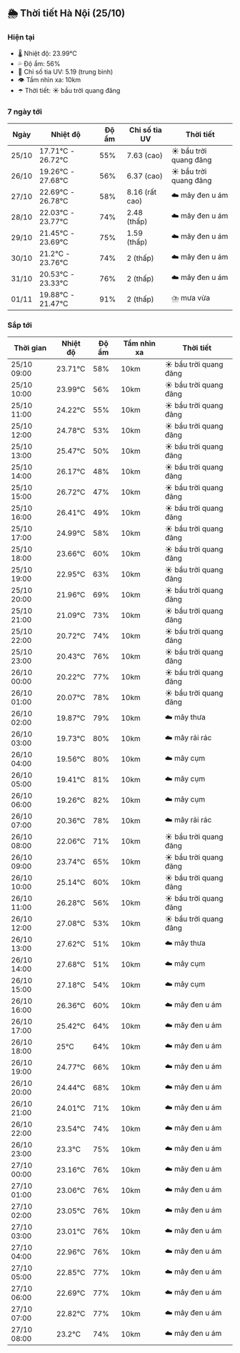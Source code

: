 ## 🌦️ Thời tiết Hà Nội (25/10)

### Hiện tại

- 🌡️ Nhiệt độ: 23.99℃
- 💦 Độ ẩm: 56%
- 🌟 Chỉ số tia UV: 5.19 (trung bình)
- 👁️ Tầm nhìn xa: 10km
- ☂️ Thời tiết: ☀️ bầu trời quang đãng

### 7 ngày tới

| Ngày | Nhiệt độ | Độ ẩm | Chỉ số tia UV | Thời tiết |
| --- | --- | --- | --- | --- |
| 25/10 | 17.71℃ - 26.72℃ | 55% | 7.63 (cao) | ☀️ bầu trời quang đãng |
| 26/10 | 19.26℃ - 27.68℃ | 56% | 6.37 (cao) | ☀️ bầu trời quang đãng |
| 27/10 | 22.69℃ - 26.78℃ | 58% | 8.16 (rất cao) | ☁️ mây đen u ám |
| 28/10 | 22.03℃ - 23.77℃ | 74% | 2.48 (thấp) | ☁️ mây đen u ám |
| 29/10 | 21.45℃ - 23.69℃ | 75% | 1.59 (thấp) | ☁️ mây đen u ám |
| 30/10 | 21.2℃ - 23.76℃ | 74% | 2 (thấp) | ☁️ mây đen u ám |
| 31/10 | 20.53℃ - 23.33℃ | 76% | 2 (thấp) | ☁️ mây đen u ám |
| 01/11 | 19.88℃ - 21.47℃ | 91% | 2 (thấp) | ⛈️ mưa vừa |

### Sắp tới

| Thời gian | Nhiệt độ | Độ ẩm | Tầm nhìn xa | Thời tiết |
| --- | --- | --- | --- | --- |
| 25/10 09:00 | 23.71℃ | 58% | 10km | ☀️ bầu trời quang đãng |
| 25/10 10:00 | 23.99℃ | 56% | 10km | ☀️ bầu trời quang đãng |
| 25/10 11:00 | 24.22℃ | 55% | 10km | ☀️ bầu trời quang đãng |
| 25/10 12:00 | 24.78℃ | 53% | 10km | ☀️ bầu trời quang đãng |
| 25/10 13:00 | 25.47℃ | 50% | 10km | ☀️ bầu trời quang đãng |
| 25/10 14:00 | 26.17℃ | 48% | 10km | ☀️ bầu trời quang đãng |
| 25/10 15:00 | 26.72℃ | 47% | 10km | ☀️ bầu trời quang đãng |
| 25/10 16:00 | 26.41℃ | 49% | 10km | ☀️ bầu trời quang đãng |
| 25/10 17:00 | 24.99℃ | 58% | 10km | ☀️ bầu trời quang đãng |
| 25/10 18:00 | 23.66℃ | 60% | 10km | ☀️ bầu trời quang đãng |
| 25/10 19:00 | 22.95℃ | 63% | 10km | ☀️ bầu trời quang đãng |
| 25/10 20:00 | 21.96℃ | 69% | 10km | ☀️ bầu trời quang đãng |
| 25/10 21:00 | 21.09℃ | 73% | 10km | ☀️ bầu trời quang đãng |
| 25/10 22:00 | 20.72℃ | 74% | 10km | ☀️ bầu trời quang đãng |
| 25/10 23:00 | 20.43℃ | 76% | 10km | ☀️ bầu trời quang đãng |
| 26/10 00:00 | 20.22℃ | 77% | 10km | ☀️ bầu trời quang đãng |
| 26/10 01:00 | 20.07℃ | 78% | 10km | ☀️ bầu trời quang đãng |
| 26/10 02:00 | 19.87℃ | 79% | 10km | ☁️ mây thưa |
| 26/10 03:00 | 19.73℃ | 80% | 10km | ☁️ mây rải rác |
| 26/10 04:00 | 19.56℃ | 80% | 10km | ☁️ mây cụm |
| 26/10 05:00 | 19.41℃ | 81% | 10km | ☁️ mây cụm |
| 26/10 06:00 | 19.26℃ | 82% | 10km | ☁️ mây cụm |
| 26/10 07:00 | 20.36℃ | 78% | 10km | ☁️ mây rải rác |
| 26/10 08:00 | 22.06℃ | 71% | 10km | ☀️ bầu trời quang đãng |
| 26/10 09:00 | 23.74℃ | 65% | 10km | ☀️ bầu trời quang đãng |
| 26/10 10:00 | 25.14℃ | 60% | 10km | ☀️ bầu trời quang đãng |
| 26/10 11:00 | 26.28℃ | 56% | 10km | ☀️ bầu trời quang đãng |
| 26/10 12:00 | 27.08℃ | 53% | 10km | ☀️ bầu trời quang đãng |
| 26/10 13:00 | 27.62℃ | 51% | 10km | ☁️ mây thưa |
| 26/10 14:00 | 27.68℃ | 51% | 10km | ☁️ mây cụm |
| 26/10 15:00 | 27.18℃ | 54% | 10km | ☁️ mây cụm |
| 26/10 16:00 | 26.36℃ | 60% | 10km | ☁️ mây đen u ám |
| 26/10 17:00 | 25.42℃ | 64% | 10km | ☁️ mây đen u ám |
| 26/10 18:00 | 25℃ | 64% | 10km | ☁️ mây đen u ám |
| 26/10 19:00 | 24.77℃ | 66% | 10km | ☁️ mây đen u ám |
| 26/10 20:00 | 24.44℃ | 68% | 10km | ☁️ mây đen u ám |
| 26/10 21:00 | 24.01℃ | 71% | 10km | ☁️ mây đen u ám |
| 26/10 22:00 | 23.54℃ | 74% | 10km | ☁️ mây đen u ám |
| 26/10 23:00 | 23.3℃ | 75% | 10km | ☁️ mây đen u ám |
| 27/10 00:00 | 23.16℃ | 76% | 10km | ☁️ mây đen u ám |
| 27/10 01:00 | 23.06℃ | 76% | 10km | ☁️ mây đen u ám |
| 27/10 02:00 | 23.05℃ | 76% | 10km | ☁️ mây đen u ám |
| 27/10 03:00 | 23.01℃ | 76% | 10km | ☁️ mây đen u ám |
| 27/10 04:00 | 22.96℃ | 76% | 10km | ☁️ mây đen u ám |
| 27/10 05:00 | 22.85℃ | 77% | 10km | ☁️ mây đen u ám |
| 27/10 06:00 | 22.69℃ | 77% | 10km | ☁️ mây đen u ám |
| 27/10 07:00 | 22.82℃ | 77% | 10km | ☁️ mây đen u ám |
| 27/10 08:00 | 23.2℃ | 74% | 10km | ☁️ mây đen u ám |
